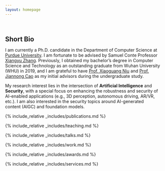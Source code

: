 ```yaml
---
layout: homepage
---
```


<h1 id="about-me"></h1>

<h2 style="margin: 60px 0px 10px;">Short Bio</h2>

I am currently a Ph.D. candidate in the Department of Computer Science at [Purdue University](https://cs.purdue.edu). I am fortunate to be advised by Samuel Conte Professor [Xiangyu Zhang](https://www.cs.purdue.edu/homes/xyzhang/). Previously, I obtained my bachelor’s degree in Computer Science and Technology as an outstanding graduate from Wuhan University (WHU) in 2019, and I am grateful to have [Prof. Xiaoguang Niu](https://scholar.google.com/citations?user=wxRS8nIAAAAJ) and [Prof. Jiannong Cao](https://www4.comp.polyu.edu.hk/~csjcao/) as my initial advisors during the undergraduate study. 

My research interest lies in the intersection of **Artificial Intelligence** and **Security**, with a special focus on enhancing the robustness and security of AI-enabled applications (e.g., 3D perception, autonomous driving, AR/VR, etc.). I am also interested in the security topics around AI-generated content (AIGC) and foundation models.


<!-- {% include_relative _includes/news.md %} -->

{% include_relative _includes/publications.md %}

{% include_relative _includes/teaching.md %}

{% include_relative _includes/talks.md %}

{% include_relative _includes/work.md %}

{% include_relative _includes/awards.md %}

{% include_relative _includes/services.md %}

<!-- {% include_relative _includes/contact.md %} -->
